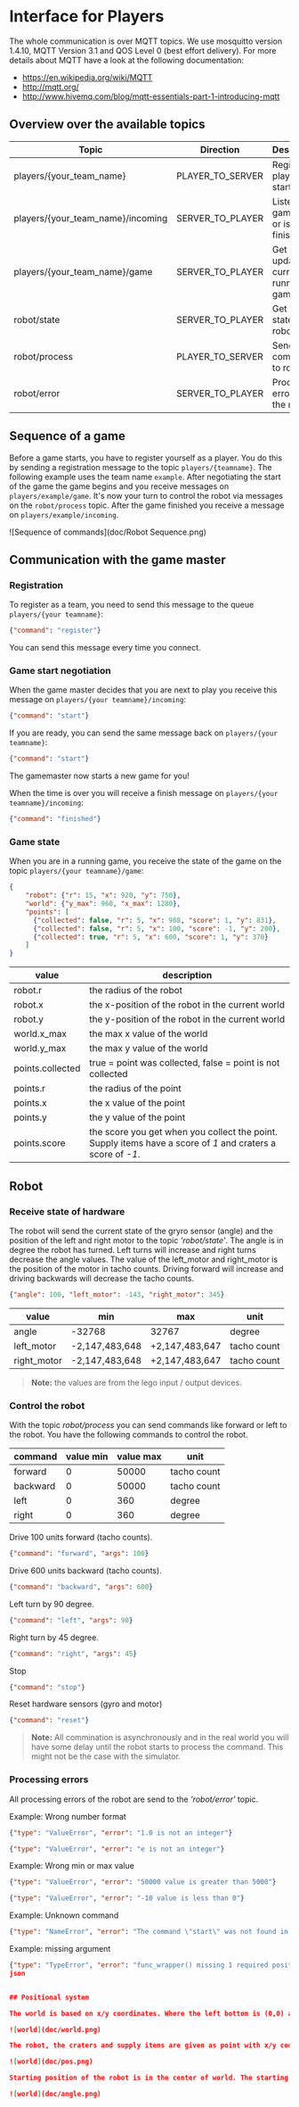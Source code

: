 # Interface for Players

The whole communication is over MQTT topics. We use mosquitto version 1.4.10, MQTT Version 3.1 and QOS Level 0 (best effort delivery). For more details about MQTT have a look at the following documentation:


- https://en.wikipedia.org/wiki/MQTT
- http://mqtt.org/
- http://www.hivemq.com/blog/mqtt-essentials-part-1-introducing-mqtt

## Overview over the available topics

| Topic                             | Direction           | Description                             | Link                     |
| --------------------------------- | ------------------- | --------------------------------------- | ------------------------ |
| players/{your_team_name}          | PLAYER_TO_SERVER    | Register player and start games         | [Details](#game-master)  |
| players/{your_team_name}/incoming | SERVER_TO_PLAYER    | Listen if game starts or is finished    | [Details](#game-master)  |
| players/{your_team_name}/game     | SERVER_TO_PLAYER    | Get updates on currently running game   | [Details](#game-state)   |
| robot/state                       | SERVER_TO_PLAYER    | Get current state of robot              | [Details](#robot-state)  |
| robot/process                     | PLAYER_TO_SERVER    | Send commands to robot                  | [Details](#robot-control)|
| robot/error                       | SERVER_TO_PLAYER    | Processing errors form the robot        | [Details](#robot-error)  |


## Sequence of a game
Before a game starts, you have to register yourself as a player. You do this by sending a
registration message to the topic `players/{teamname}`. The following example uses the
team name `example`. After negotiating the start of the game the game begins and you
receive messages on `players/example/game`.
It's now your turn to control the robot via messages on the `robot/process` topic. After the
game finished you receive a message on `players/example/incoming`.


![Sequence of commands](doc/Robot Sequence.png)

## <a name="game-master"></a> Communication with the game master

### Registration

To register as a team, you need to send this message to the queue `players/{your teamname}`:

```json
{"command": "register"}
```

You can send this message every time you connect.

### Game start negotiation

When the game master decides that you are next to play you receive this message
on `players/{your teamname}/incoming`:

```json
{"command": "start"}
```

If you are ready, you can send the same message back on `players/{your teamname}`:

```json
{"command": "start"}
```

The gamemaster now starts a new game for you!

When the time is over you will receive a finish message on `players/{your teamname}/incoming`:

```json
{"command": "finished"}
```

### <a name="game-state"></a> Game state

When you are in a running game, you receive the state of the game on the topic
`players/{your teamname}/game`:

```json
{
    "robot": {"r": 15, "x": 920, "y": 750},
    "world": {"y_max": 960, "x_max": 1280},
    "points": [
      {"collected": false, "r": 5, "x": 908, "score": 1, "y": 831},
      {"collected": false, "r": 5, "x": 100, "score": -1, "y": 200},
      {"collected": true, "r": 5, "x": 600, "score": 1, "y": 370}
    ]
}
```

| value | description | 
|-------|-----|
| robot.r | the radius of the robot |
| robot.x | the x-position of the robot in the current world |
| robot.y | the y-position of the robot in the current world|
| world.x_max | the max x value of the world |
| world.y_max | the max y value of the world |
| points.collected | true = point was collected, false = point is not collected |
| points.r | the radius of the point |
| points.x | the x value of the point |
| points.y | the y value of the point |
| points.score | the score you get when you collect the point. Supply items have a score of _1_ and craters a score of _-1_. |




## Robot

### <a name="robot-state"></a> Receive state of hardware

The robot will send the current state of the gryro sensor (angle) and the position of the left and right motor to the topic _'robot/state'_. The angle is in degree the robot has turned. Left turns will increase and right turns decrease the angle values. The value of the left_motor and right_motor is the position of the motor in tacho counts. Driving forward will increase and driving backwards will decrease the tacho counts.


```json
{"angle": 100, "left_motor": -143, "right_motor": 345}
```

| value | min | max | unit |
|-------|-----|-----|-----|
|angle| -32768 | 32767 | degree |
|left_motor| -2,147,483,648 | +2,147,483,647  | tacho count |
|right_motor| -2,147,483,648 | +2,147,483,647 | tacho count |

> __Note:__ the values are from the lego input / output devices.

### <a name="robot-control"></a> Control the robot

With the topic _robot/process_  you can send commands like forward or left to the robot. You have the following commands to control the robot.

| command | value min | value max | unit |
|-------|-----|-----|-----|
|forward| 0 | 50000 | tacho count |
|backward|0| 50000 | tacho count |
|left| 0 | 360 | degree |
|right| 0 | 360 | degree |




Drive 100 units forward (tacho counts).

```json
{"command": "forward", "args": 100}
```


Drive 600 units backward (tacho counts).

```json
{"command": "backward", "args": 600}
```

Left turn by 90 degree.

```json
{"command": "left", "args": 90}
```

Right turn by 45 degree.

```json
{"command": "right", "args": 45}
```

Stop

```json
{"command": "stop"}
```

Reset hardware sensors (gyro and motor)

```json
{"command": "reset"}
```

> __Note:__ All commination is asynchronously and in the real world you will have some delay until the robot starts to process the command. This might not be the case with the simulator.


### <a name="robot-error"></a> Processing errors
All processing errors of the robot are send to the _'robot/error'_ topic.

Example: Wrong number format

```json
{"type": "ValueError", "error": "1.0 is not an integer"}

{"type": "ValueError", "error": "e is not an integer"}
```

Example: Wrong min or max value

```json
{"type": "ValueError", "error": "50000 value is greater than 5000"}

{"type": "ValueError", "error": "-10 value is less than 0"}
```

Example: Unknown command

```json
{"type": "NameError", "error": "The command \"start\" was not found in strategies!"}
```

Example: missing argument

```json
{"type": "TypeError", "error": "func_wrapper() missing 1 required positional argument: 'value'"}
json


## Positional system

The world is based on x/y coordinates. Where the left bottom is (0,0) and the upper right corner is (x_max, y_max).  

![world](doc/world.png)

The robot, the craters and supply items are given as point with x/y coordinates and the radius (r). The x/y coordinates are the center of the point. 

![world](doc/pos.png)

Starting position of the robot is in the center of world. The starting direction is from left to right. Left turns will increase  and right turns decrease the angle value.

![world](doc/angle.png)

